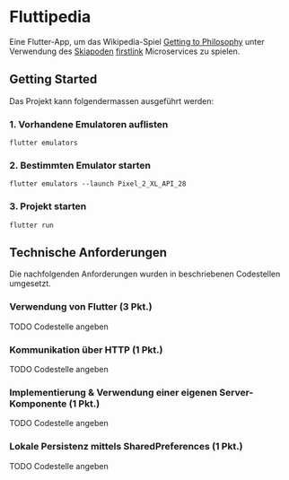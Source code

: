 ﻿﻿﻿# FluttipediaEine Flutter-App, um das Wikipedia-Spiel [Getting to Philosophy](https://en.wikipedia.org/wiki/Wikipedia:Getting_to_Philosophy) unter Verwendung des [Skiapoden](https://github.com/skiapoden/) [firstlink](https://skiapoden.herokuapp.com/) Microservices zu spielen.## Getting StartedDas Projekt kann folgendermassen ausgeführt werden:### 1. Vorhandene Emulatoren auflisten```flutter emulators```### 2. Bestimmten Emulator starten```flutter emulators --launch Pixel_2_XL_API_28```### 3. Projekt starten```flutter run```## Technische AnforderungenDie nachfolgenden Anforderungen wurden in beschriebenen Codestellen umgesetzt.### Verwendung von Flutter (3 Pkt.)TODO Codestelle angeben### Kommunikation über HTTP (1 Pkt.)TODO Codestelle angeben### Implementierung & Verwendung einer eigenen Server-Komponente (1 Pkt.)TODO Codestelle angeben### Lokale Persistenz mittels SharedPreferences (1 Pkt.)TODO Codestelle angeben
